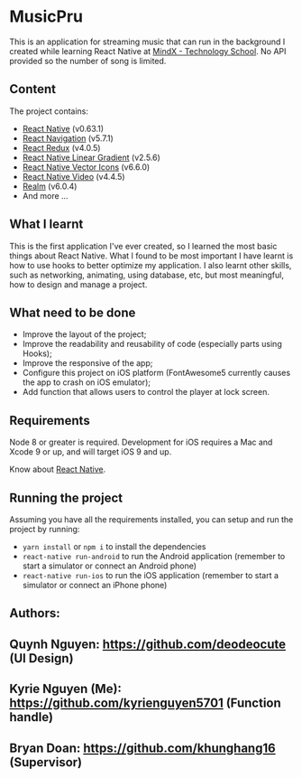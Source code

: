# MusicPru
This is an application for streaming music that can run in the background I created while learning React Native at [MindX - Technology School](https://mindx.edu.vn/). No API provided so the number of song is limited.

## Content

The project contains:

- [React Native](https://facebook.github.io/react-native/) (v0.63.1)
- [React Navigation](https://reactnavigation.org/) (v5.7.1)
- [React Redux](https://redux.js.org/) (v4.0.5)
- [React Native Linear Gradient](https://github.com/react-native-community/react-native-linear-gradient) (v2.5.6)
- [React Native Vector Icons](https://github.com/oblador/react-native-vector-icons) (v6.6.0)
- [React Native Video](https://github.com/react-native-community/react-native-video) (v4.4.5)
- [Realm](https://realm.io/) (v6.0.4)
- And more ...

## What I learnt

This is the first application I've ever created, so I learned the most basic things about React Native. What I found to be most important I have learnt is how to use hooks to better optimize my application. I also learnt other skills, such as networking, animating, using database, etc, but most meaningful, how to design and manage a project. 

## What need to be done

- Improve the layout of the project;
- Improve the readability and reusability of code (especially parts using Hooks);
- Improve the responsive of the app;
- Configure this project on iOS platform (FontAwesome5 currently causes the app to crash on iOS emulator);
- Add function that allows users to control the player at lock screen.

## Requirements

Node 8 or greater is required. Development for iOS requires a Mac and Xcode 9 or up, and will target iOS 9 and up.

Know about [React Native](https://reactnative.dev).

## Running the project

Assuming you have all the requirements installed, you can setup and run the project by running:

- `yarn install` or `npm i` to install the dependencies
- `react-native run-android` to run the Android application (remember to start a simulator or connect an Android phone)
- `react-native run-ios` to run the iOS application (remember to start a simulator or connect an iPhone phone)

## Authors:
## Quynh Nguyen: https://github.com/deodeocute (UI Design)
## Kyrie Nguyen (Me): https://github.com/kyrienguyen5701 (Function handle)
## Bryan Doan: https://github.com/khunghang16 (Supervisor)
